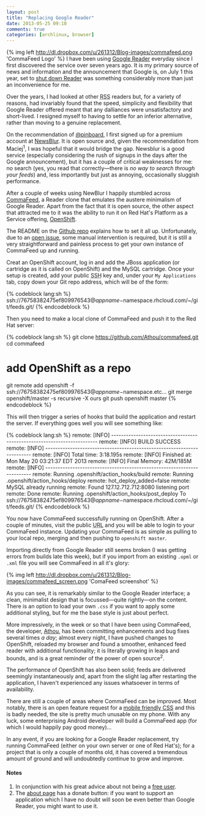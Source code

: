 ```yaml
---
layout: post
title: "Replacing Google Reader"
date: 2013-05-25 09:10
comments: true
categories: [archlinux, browser] 
---
```

{% img left http://dl.dropbox.com/u/261312/Blog-images/commafeed.png 'CommaFeed Logo' %}
I have been using [Google Reader](https://en.wikipedia.org/wiki/Google_reader 'Wikipedi page')
everyday since I first discovered the service over seven years ago. It is my
primary source of news and information and the announcement that Google is, on July 1 this year,
set to [shut down Reader](http://googlereader.blogspot.ca/2013/03/powering-down-google-reader.html 'Official announcemet on Google Blog')
was something considerably more than just an inconvenience for me.

Over the years, I had looked at other <acronym title="Rich Site Summary">RSS</acronym> 
readers but, for a variety of reasons, had invariably found that the speed,
simplicity and flexibility that Google Reader offered meant that any dalliances
were unsatisfactory and short-lived. I resigned myself to having to settle for 
an inferior alternative, rather than moving to a genuine replacement.

On the recommendation of [@pinboard](https://pinboard.in/ 'Not so-social bookmarking'), 
I first signed up for a premium account at 
[NewsBlur](https://www.newsblur.com/ 'NewsBlur website'). It is open source and,
given the recommendation from Maciej<sup>1</sup>, I was hopeful that it would
bridge the gap. Newsblur is a good service (especially considering the rush of
signups in the days after the Google announcement), but it has a couple of
critical weaknesses for me: no search (yes, you read that correctly—there is *no
way to search through your feeds*) and, less importantly but just as annoying,
occasionally sluggish performance.

After a couple of weeks using NewBlur I happily stumbled across
[CommaFeed](https://www.commafeed.com/ 'CommaFeed homepage'), a
Reader clone that emulates the austere minimalism of Google Reader. Apart from
the fact that it is open source, the other aspect that attracted me to it 
was the ability to run it on Red Hat's Platform as a Service offering, 
[OpenShift](http://www.openshift.com/ 'Red Hat PaaS'). 

The README on the [Github repo](https://github.com/Athou/commafeed 'CommaFeed repo') 
explains how to set it all up. Unfortunately, due to an 
[open issue](https://github.com/Athou/commafeed/issues/91 'OpenShift fails silently'), 
some manual intervention is required, but it is still a very
straightforward and painless process to get your own instance of CommaFeed up
and running.

Creat an OpenShift account, log in and add the JBoss application (or
cartridge as it is called on OpenShift) and the MySQL cartridge. Once your setup
is created, add your public <acronym title="Secure Shell">SSH</acronym> key and,
under your `My Applications` tab, copy down your Git repo address, which will be
of the form:

{% codeblock lang:sh %}
ssh://76758382475ef809976543@$appname-$namespace.rhcloud.com/~/git/feeds.git/
{% endcodeblock %}

Then you need to make a local clone of CommaFeed and push it to the Red Hat
server:

{% codeblock lang:sh %}
git clone https://github.com/Athou/commafeed.git
cd commafeed
# add OpenShift as a repo
git remote add openshift -f ssh://76758382475ef809976543@$appname-$namespace.etc…
git merge openshift/master -s recursive -X ours
git push openshift master
{% endcodeblock %}

This will then trigger a series of hooks that build the application and restart
the server. If everything goes well you will see something like:

{% codeblock lang:sh %}
remote: [INFO] ------------------------------------------------------------------------
remote: [INFO] BUILD SUCCESS
remote: [INFO] ------------------------------------------------------------------------
remote: [INFO] Total time: 3:18.195s
remote: [INFO] Finished at: Mon May 20 03:21:37 EDT 2013
remote: [INFO] Final Memory: 42M/185M
remote: [INFO] ------------------------------------------------------------------------
remote: Running .openshift/action_hooks/build
remote: Running .openshift/action_hooks/deploy
remote: hot_deploy_added=false
remote: MySQL already running
remote: Found 127.12.712.712:8080 listening port
remote: Done
remote: Running .openshift/action_hooks/post_deploy
To ssh://76758382475ef809976543@$appname-$namespace.rhcloud.com/~/git/feeds.git/
{% endcodeblock %}

You now have CommaFeed successfully running on OpenShift. After a couple of
minutes, visit the public <acronym title="Unique Resource Locator">URL</acronym>
and you will be able to login to your CommaFeed instance. Updating your 
CommaFeed is as simple as pulling to your local repo, merging and
then pushing to `openshift master`.

Importing directly from Google Reader still seems broken (I was  getting
errors from builds late this week), but if you import from an existing `.opml`
or `.xml` file you will see CommaFeed in all it's glory:

{% img left http://dl.dropbox.com/u/261312/Blog-images/commafeed_screen.png 'ComaFeed screenshot' %}

As you can see, it is remarkably similar to the Google Reader interface; a
clean, minimalist design that is focussed—quite rightly—on the content. There
is an option to load your own `.css` if you want to apply some additional
styling, but for me the base style is just about perfect.

More impressively, in the week or so that I have been using CommaFeed, the
developer, 
[Athou](https://github.com/Athou 'Athou on Github'), has been committing
enhancements and bug fixes several times *a day*; almost every night, 
I have pushed changes to OpenShift, reloaded my browser and found a 
smoother, enhanced feed reader with additional functionality; it is
literally growing in leaps and bounds, and is a great reminder of the power 
of open source<sup>2</sup>.

The performance of OpenShift has also been solid; feeds are delivered
seemingly instantaneously and, apart from the slight lag after restarting
the application, I haven't experienced any issues whatsoever in terms
of availability.

There are still a couple of areas where CommaFeed can be improved. Most
notably, there is an open feature request for a 
[mobile friendly CSS](https://github.com/Athou/commafeed/issues/54 'Github Issue')
and this is badly needed, the site is pretty much unusable on my phone. With
any luck, some enterprising Android developer will build a CommaFeed app (for
which I would happily pay good money)…

In any event, if you are looking for a Google Reader replacement, try
running CommaFeed (either on your own server or one of Red Hat's); for
a project that is only a couple of months old, it has covered a 
tremendous amount of ground and will undoubtedly continue to grow
and improve. 

#### Notes
1. In conjunction with his great advice about not being a 
[free user](http://blog.pinboard.in/2011/12/don_t_be_a_free_user/ 'Pinboard blog').
2. The [about page](http://feeds-jwr.rhcloud.com/#/feeds/help 'About and Help page')
has a donate button: if you want to support an application which I have no doubt
will soon be even better than Google Reader, you might want to use it.

